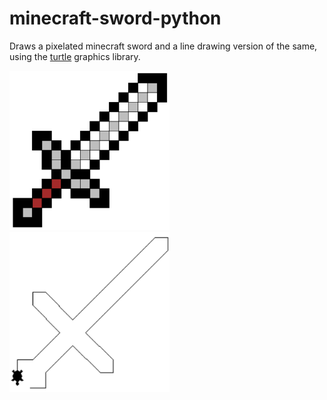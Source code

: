 # minecraft-sword-python

Draws a pixelated minecraft sword and a line drawing version of the same, using the <a href="http://pythonturtle.org/">turtle</a> graphics library.

<div align="left">
  <img width=256 src="https://raw.githubusercontent.com/cj3ns3n/minecraft-sword-python/master/sword-pixels.png">
  <img width=256 src="https://raw.githubusercontent.com/cj3ns3n/minecraft-sword-python/master/sword-line.png">
</div>

